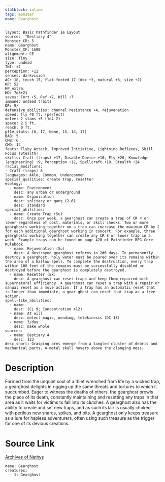 ```yaml
---
statblock: inline
tags: monster
name: Gearghost
---
```

```statblock
layout: Basic Pathfinder 1e Layout
source:  "Bestiary 4"
Monster_CR: 5
name: Gearghost
Monster_XP: 1600
alignment: CE
size: Tiny
type: undead
INI: +7
perception: +12
senses: darkvision
AC: 18, touch 15, flat-footed 17 (dex +3, natural +3, size +2)
HP: 52
HP_extra: 
HD: 7d8+21
saves: Fort +5, Ref +7, Will +7
immune: undead traits
DR: 5/-
defensive_abilities: channel resistance +4, rejuvenation
speed: fly 40 ft. (perfect)
melee: 2 slams +5 (1d4-2)
space: 2.5 ft.
reach: 0 ft.
pf1e_stats: [6, 17, None, 15, 14, 17]
BAB: 5
CMB: 6
CMD: 14
feats: Flyby Attack, Improved Initiative, Lightning Reflexes, Skill Focus (Stealth)
skills: Craft (traps) +17, Disable Device +10, Fly +20, Knowledge (engineering) +9, Perception +12, Spellcraft +10, Stealth +24
racial_modifiers:
- Craft (traps) 8
languages: Aklo, Common, Undercommon
special_qualities: create trap, resetter
ecology:
  - name: Environment
    desc: any urban or underground
  - name: Organisation
    desc: solitary or gang (2-6)
    desc: standard
special_abilities:
  - name: Create Trap (Su)
    desc: Once per week, a gearghost can create a trap of CR 4 or lower regardless of cost, materials, or skill checks. Two or more gearghosts working together on a trap can increase the maximum CR by 2 for each additional gearghost working in concert. For example, three gearghosts working together can create any CR 8 or lower trap in a week. Example traps can be found on page 420 of Pathfinder RPG Core Rulebook.
  - name: Rejuvenation (Su)
    desc: A destroyed gearghost reforms in 2d6 days. To permanently destroy a gearghost, holy water must be poured over its remains within the area of a hallow spell. To complete the destruction, every trap within 100 feet of the remains must be successfully disabled or destroyed before the gearghost is completely destroyed.
  - name: Resetter (Ex)
    desc: A gearghost can reset traps and keep them repaired with supernatural efficiency. A gearghost can reset a trap with a repair or manual reset as a move action. If a trap has an automatic reset that is longer than immediate, a gear ghost can reset that trap as a free action.
spell-like_abilities:
  - name:
    desc: (CL 9; Concentration +12)
  - name: At will
    desc: detect magic, mending, telekinesis (DC 18)
  - name: 3/day
    desc: make whole
sources:
  - name: Bestiary 4
    desc: 123
desc_short: Grasping arms emerge from a tangled cluster of debris and mechanical parts. A metal skull hovers above the clanging mess.
```
# Description
Formed from the unquiet soul of a thief wrenched from life by a wicked trap, a gearghost delights in rigging up the same threats and tortures to which it succumbed. Eager to witness the deaths of others, the gearghost prowls the place of its death, constantly maintaining and resetting any traps in that area as it waits for victims to fall into its clutches. A gearghost also has the ability to create and set new traps, and as such its lair is usually choked with perilous new snares, spikes, and pits. A gearghost only keeps treasure as a lure for hapless adventurers, often using such treasure as the trigger for one of its devious creations.
# Source Link
[Archives of Nethys](https://aonprd.com/MonsterDisplay.aspx?ItemName=Gearghost)
```encounter-table
name: Gearghost
creatures:
  - 1: Gearghost
```
